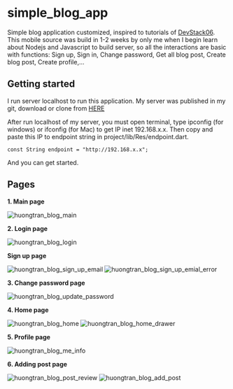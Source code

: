 # simple_blog_app

Simple blog application customized, inspired to tutorials of [DevStack06](https://github.com/DevStack06). This mobile source was build in 1-2 weeks by only me when I begin learn about Nodejs and Javascript to build server, so all the interactions are basic with functions: Sign up, Sign in, Change password, Get all blog post, Create blog post, Create profile,...

## Getting started

I run server localhost to run this application. My server was published in my git, download or clone from [HERE](https://github.com/tranthiquynhhuong/blog_server)

After run localhost of my server, you must open terminal, type ipconfig (for windows) or ifconfig (for Mac) to get IP inet 192.168.x.x. Then copy and paste this IP to endpoint string in project/lib/Res/endpoint.dart. 

`const String endpoint = "http://192.168.x.x";`

And you can get started.

## Pages
**1. Main page**

![huongtran_blog_main](https://user-images.githubusercontent.com/33143698/128993824-2298c60e-735f-4679-ac5a-ca6cccfb8e89.png)

**2. Login page**

![huongtran_blog_login](https://user-images.githubusercontent.com/33143698/128993803-f2c23c0a-a3ce-45ab-9e66-c3ef1eac18ab.png)

**Sign up page**

![huongtran_blog_sign_up_email](https://user-images.githubusercontent.com/33143698/128993937-a4742d95-5c0d-45cb-8fa3-04f5de2a2fe4.png)
![huongtran_blog_sign_up_emial_error](https://user-images.githubusercontent.com/33143698/128993950-668a0c6a-3571-4763-969c-1a2ec161e248.png)

**3. Change password page**

![huongtran_blog_update_password](https://user-images.githubusercontent.com/33143698/128993954-f6ade24e-90f6-4ac2-9820-275f3f8fd9e2.png)

**4. Home page**

![huongtran_blog_home](https://user-images.githubusercontent.com/33143698/128993774-bd8f5964-6503-45c9-9ecd-baff1d0eee7d.png)
![huongtran_blog_home_drawer](https://user-images.githubusercontent.com/33143698/128993787-bfc31d5c-0fb7-482e-913f-057c6fbe117d.png)

**5. Profile page**

![huongtran_blog_me_info](https://user-images.githubusercontent.com/33143698/128994022-7b6e2f55-627c-41f2-8acb-7db8a22ebe54.png)

**6. Adding post page**

![huongtran_blog_post_review](https://user-images.githubusercontent.com/33143698/128993878-3797ea0a-3a22-4cbc-84c7-4ef12c7a9980.png)
![huongtran_blog_add_post](https://user-images.githubusercontent.com/33143698/128993738-37cd7da3-a9f1-4a5f-8065-1ecae65c6a9d.png)
